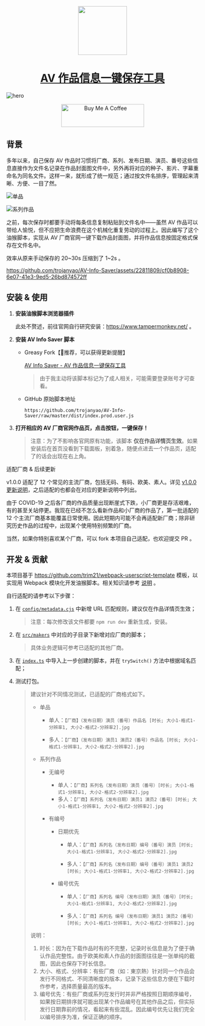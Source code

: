 <p align="center">
  <a href="https://github.com/trojanyao/AV-Info-Saver">
    <picture>
      <source media="(prefers-color-scheme: dark)" srcset="https://github.com/trojanyao/AV-Info-Saver/blob/master/readme/assets/icon.png">
      <img src="https://github.com/trojanyao/AV-Info-Saver/blob/master/readme/assets/icon.png" height="128">
    </picture>
    <h1 align="center">AV 作品信息一键保存工具</h1>
  </a>
</p>

![hero](https://github.com/trojanyao/AV-Info-Saver/blob/master/readme/assets/hero.png)

<p align="center">
  <a href="https://www.buymeacoffee.com/trojanyao" target="_blank"><img src="https://cdn.buymeacoffee.com/buttons/v2/default-yellow.png" alt="Buy Me A Coffee" style="height: 60px !important;width: 217px !important;" ></a>
</p>

## 背景

多年以来，自己保存 AV 作品时习惯将厂商、系列、发布日期、演员、番号这些信息直接作为文件名记录在作品封面图文件中，另外再将对应的种子、影片、字幕重命名为同名文件。这样一来，就形成了统一规范；通过按文件名排序，管理起来清晰、方便、一目了然。

![单品](https://github.com/trojanyao/AV-Info-Saver/blob/master/readme/assets/finder-single.png)

![系列作品](https://github.com/trojanyao/AV-Info-Saver/blob/master/readme/assets/finder-series.png)

之前，每次保存时都要手动将每条信息复制粘贴到文件名中——虽然 AV 作品可以带给人愉悦，但不应把生命浪费在这个机械化重复劳动的过程上。因此编写了这个油猴脚本，实现从 AV 厂商官网一键下载作品封面图，并将作品信息按固定格式保存在文件名中。

效率从原来手动保存的 20\~30s 压缩到了 1\~2s 。

https://github.com/trojanyao/AV-Info-Saver/assets/22811809/cf0b8908-6e07-41e3-9ed5-26bd874572ff

## 安装 & 使用

1. **安装油猴脚本浏览器插件**

   此处不赘述，前往官网自行研究安装：https://www.tampermonkey.net/ 。

2. **安装 AV Info Saver 脚本**

   - Greasy Fork【🥇推荐，可以获得更新提醒】

     [AV Info Saver - AV 作品信息一键保存工具](https://greasyfork.org/zh-CN/scripts/482729-av-info-saver-av-作品信息一键保存工具)

     > 由于我主动将该脚本标记为了成人相关，可能需要登录账号才可查看。

   - GitHub 原始脚本地址

     ```
     https://github.com/trojanyao/AV-Info-Saver/raw/master/dist/index.prod.user.js
     ```

3. **打开相应的 AV 厂商官网作品页，点击按钮，一键保存！**

   > 注意：为了不影响各官网原有功能，该脚本 **仅在作品详情页生效**。如果安装后在首页没看到下载面板，别着急，随便点进去一个作品页，适配了的话会出现在右上角。

适配厂商 & 后续更新

v1.0.0 适配了 12 个常见的主流厂商，包括无码、有码、欧美、素人。详见 [v1.0.0 更新说明](https://github.com/trojanyao/AV-Info-Saver/releases/tag/v1.0.0)，之后适配的也都会在对应的更新说明中列出。

由于 COVID-19 之后各厂商的作品质量出现断崖式下跌，小厂商更是存活艰难，有的甚至关站停更。我现在已经不怎么看新作品和小厂商的作品了，第一批适配的 12 个主流厂商基本能覆盖日常使用。因此短期内可能不会再适配新厂商；除非研究历史作品的过程中，出现某个使用特别频繁的厂商。

当然，如果你特别喜欢某个厂商，可以 fork 本项目自己适配，也欢迎提交 PR 。

## 开发 & 贡献
本项目基于 https://github.com/trim21/webpack-userscript-template 模板，以实现用 Webpack 模块化开发油猴脚本。相关知识请参考 [说明](https://github.com/trojanyao/AV-Info-Saver/tree/master/readme/readme.cn.md) 。

自行适配的请参考以下步骤：

1. 在 [`config/metadata.cjs`](https://github.com/trojanyao/AV-Info-Saver/tree/master/config/metadata.cjs) 中新增 URL 匹配规则，建议仅在作品详情页生效；

   > 注意：每次修改该文件都要 `npm run dev` 重新生成，安装。

2. 在 [`src/makers`](https://github.com/trojanyao/AV-Info-Saver/tree/master/src/makers) 中对应的子目录下新增对应厂商的脚本；

   > 具体业务逻辑可参考已适配的其他厂商。

3. 在 [`index.ts`](https://github.com/trojanyao/AV-Info-Saver/tree/master/src/index.ts) 中导入上一步创建的脚本，并在 `trySwitch()` 方法中根据域名匹配；

4. 测试打包。

   > 建议针对不同情况测试，已适配的厂商格式如下。
   >
   > - 单品
   >
   >   - 单人：`【厂商】（发布日期）演员（番号）作品名 [时长; 大小1-格式1-分辨率1, 大小2-格式2-分辨率2].jpg`
   >
   >   - 多人：`【厂商】（发布日期）演员1 演员2（番号）作品名 [时长; 大小1-格式1-分辨率1, 大小2-格式2-分辨率2].jpg`
   >
   > - 系列作品
   >
   >   - 无编号
   >
   >     - 单人：`【厂商】系列名（发布日期）演员（番号）[时长; 大小1-格式1-分辨率1, 大小2-格式2-分辨率2].jpg`
   >     - 多人：`【厂商】系列名（发布日期）演员1 演员2（番号）[时长; 大小1-格式1-分辨率1, 大小2-格式2-分辨率2].jpg`
   >
   >   - 有编号
   >
   >     - 日期优先
   >
   >       - 单人：`【厂商】系列名（发布日期）编号（番号）演员 [时长; 大小1-格式1-分辨率1, 大小2-格式2-分辨率2].jpg`
   >
   >       - 多人：`【厂商】系列名（发布日期）编号（番号）演员1 演员2 [时长; 大小1-格式1-分辨率1, 大小2-格式2-分辨率2].jpg`
   >
   >     - 编号优先
   >
   >       - 单人：`【厂商】系列名 编号（发布日期）演员（番号）[时长; 大小1-格式1-分辨率1, 大小2-格式2-分辨率2].jpg`
   >
   >       - 多人：`【厂商】系列名 编号（发布日期）演员1 演员2（番号）[时长; 大小1-格式1-分辨率1, 大小2-格式2-分辨率2].jpg`
   >
   > 说明：
   >
   > 1. 时长：因为在下载作品时有的不完整，记录时长信息是为了便于确认作品完整性。由于欧美和素人作品的封面图往往是一张单纯的截图，因此也保存下时长信息。
   > 2. 大小、格式、分辨率：有些厂商（如：東京熱）针对同一个作品会发行不同格式、不同清晰度的版本，记录下这些信息方便在下载时作参考，选择质量最高的版本。
   > 3. 编号优先：有些厂商或系列在发行时并非严格按照日期顺序编号，如果按日期排序就可能出现某个作品编号在其他作品之后，但实际发行日期靠前的情况，看起来有些混乱。因此编号优先让我们完全以编号排序为准，保证正确的顺序。
